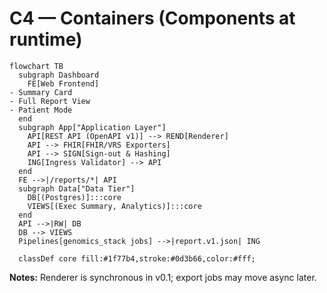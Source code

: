 # C4 — Containers (Components at runtime)

```mermaid
flowchart TB
  subgraph Dashboard
    FE[Web Frontend]
- Summary Card
- Full Report View
- Patient Mode
  end
  subgraph App["Application Layer"]
    API[REST API (OpenAPI v1)] --> REND[Renderer]
    API --> FHIR[FHIR/VRS Exporters]
    API --> SIGN[Sign-out & Hashing]
    ING[Ingress Validator] --> API
  end
  FE -->|/reports/*| API
  subgraph Data["Data Tier"]
    DB[(Postgres)]:::core
    VIEWS[(Exec Summary, Analytics)]:::core
  end
  API -->|RW| DB
  DB --> VIEWS
  Pipelines[genomics_stack jobs] -->|report.v1.json| ING

  classDef core fill:#1f77b4,stroke:#0d3b66,color:#fff;
```
**Notes:** Renderer is synchronous in v0.1; export jobs may move async later.
